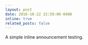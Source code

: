 ```yaml
---
layout: post
date: 2016-10-22 15:59:00-0400
inline: true
related_posts: false
---
```


A simple inline announcement testing.
